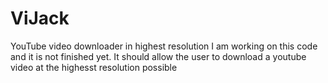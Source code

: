 # ViJack
YouTube video downloader in highest resolution
I am working on this code and it is not finished yet.
It should allow the user to download a youtube video at the highesst resolution possible

